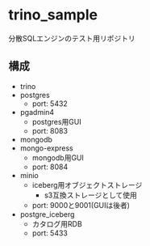 # trino_sample

分散SQLエンジンのテスト用リポジトリ

## 構成
- trino
- postgres
  - port: 5432 
- pgadmin4
  - postgres用GUI
  - port: 8083
- mongodb
- mongo-express
  - mongodb用GUI
  -  port: 8084 
- minio
  - iceberg用オブジェクトストレージ
    - s3互換ストレージとして使用 
  - port: 9000と9001(GUIは後者) 
- postgre_iceberg
  - カタログ用RDB
  -  port: 5433 
